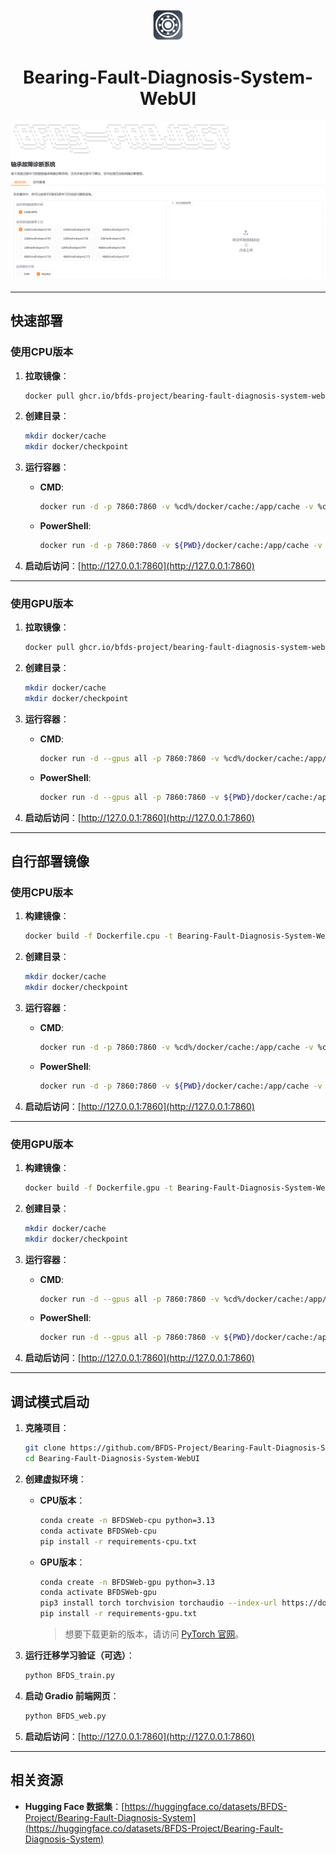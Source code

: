 <div align="center">
  <img src="docs/favicon.png" alt="favicon" width="50">
  <h1>Bearing-Fault-Diagnosis-System-WebUI</h1>
</div>

![web-demo](docs/web-demo.png)

---

## 快速部署

### 使用CPU版本

1. **拉取镜像**：

   ```bash
   docker pull ghcr.io/bfds-project/bearing-fault-diagnosis-system-webui:cpu-latest
   ```

2. **创建目录**：

   ```bash
   mkdir docker/cache
   mkdir docker/checkpoint
   ```

3. **运行容器**：

   - **CMD**:

     ```bash
     docker run -d -p 7860:7860 -v %cd%/docker/cache:/app/cache -v %cd%/docker/checkpoint:/app/checkpoint --name bfds_cpu Bearing-Fault-Diagnosis-System-WebUI-CPU
     ```

   - **PowerShell**:

     ```bash
     docker run -d -p 7860:7860 -v ${PWD}/docker/cache:/app/cache -v ${PWD}/docker/checkpoint:/app/checkpoint --name bfds_cpu Bearing-Fault-Diagnosis-System-WebUI-CPU
     ```

4. **启动后访问**：[http://127.0.0.1:7860](http://127.0.0.1:7860)

---

### 使用GPU版本

1. **拉取镜像**：

   ```bash
   docker pull ghcr.io/bfds-project/bearing-fault-diagnosis-system-webui:gpu-latest
   ```

2. **创建目录**：

   ```bash
   mkdir docker/cache
   mkdir docker/checkpoint
   ```

3. **运行容器**：

   - **CMD**:

     ```bash
     docker run -d --gpus all -p 7860:7860 -v %cd%/docker/cache:/app/cache -v %cd%/docker/checkpoint:/app/checkpoint --name bfds_gpu Bearing-Fault-Diagnosis-System-WebUI-GPU
     ```

   - **PowerShell**:

     ```bash
     docker run -d --gpus all -p 7860:7860 -v ${PWD}/docker/cache:/app/cache -v ${PWD}/docker/checkpoint:/app/checkpoint --name bfds_gpu Bearing-Fault-Diagnosis-System-WebUI-GPU
     ```

4. **启动后访问**：[http://127.0.0.1:7860](http://127.0.0.1:7860)

---

## 自行部署镜像

### 使用CPU版本

1. **构建镜像**：

   ```bash
   docker build -f Dockerfile.cpu -t Bearing-Fault-Diagnosis-System-WebUI-CPU .
   ```

2. **创建目录**：

   ```bash
   mkdir docker/cache
   mkdir docker/checkpoint
   ```

3. **运行容器**：

   - **CMD**:

     ```bash
     docker run -d -p 7860:7860 -v %cd%/docker/cache:/app/cache -v %cd%/docker/checkpoint:/app/checkpoint --name bfds_cpu Bearing-Fault-Diagnosis-System-WebUI-CPU
     ```

   - **PowerShell**:

     ```bash
     docker run -d -p 7860:7860 -v ${PWD}/docker/cache:/app/cache -v ${PWD}/docker/checkpoint:/app/checkpoint --name bfds_cpu Bearing-Fault-Diagnosis-System-WebUI-CPU
     ```

4. **启动后访问**：[http://127.0.0.1:7860](http://127.0.0.1:7860)

---

### 使用GPU版本

1. **构建镜像**：

   ```bash
   docker build -f Dockerfile.gpu -t Bearing-Fault-Diagnosis-System-WebUI-GPU .
   ```

2. **创建目录**：

   ```bash
   mkdir docker/cache
   mkdir docker/checkpoint
   ```

3. **运行容器**：

   - **CMD**:

     ```bash
     docker run -d --gpus all -p 7860:7860 -v %cd%/docker/cache:/app/cache -v %cd%/docker/checkpoint:/app/checkpoint --name bfds_gpu Bearing-Fault-Diagnosis-System-WebUI-GPU
     ```

   - **PowerShell**:

     ```bash
     docker run -d --gpus all -p 7860:7860 -v ${PWD}/docker/cache:/app/cache -v ${PWD}/docker/checkpoint:/app/checkpoint --name bfds_gpu Bearing-Fault-Diagnosis-System-WebUI-GPU
     ```

4. **启动后访问**：[http://127.0.0.1:7860](http://127.0.0.1:7860)

---

## 调试模式启动

1. **克隆项目**：

   ```bash
   git clone https://github.com/BFDS-Project/Bearing-Fault-Diagnosis-System-WebUI.git
   cd Bearing-Fault-Diagnosis-System-WebUI
   ```

2. **创建虚拟环境**：

   - **CPU版本**：

     ```bash
     conda create -n BFDSWeb-cpu python=3.13
     conda activate BFDSWeb-cpu
     pip install -r requirements-cpu.txt
     ```

   - **GPU版本**：

     ```bash
     conda create -n BFDSWeb-gpu python=3.13
     conda activate BFDSWeb-gpu
     pip3 install torch torchvision torchaudio --index-url https://download.pytorch.org/whl/cu118
     pip install -r requirements-gpu.txt
     ```
     
     > 想要下载更新的版本，请访问 [PyTorch 官网](https://pytorch.org/)。

4. **运行迁移学习验证（可选）**：

   ```bash
   python BFDS_train.py
   ```

5. **启动 Gradio 前端网页**：

   ```bash
   python BFDS_web.py
   ```

6. **启动后访问**：[http://127.0.0.1:7860](http://127.0.0.1:7860)

---

## 相关资源

- **Hugging Face 数据集**：[https://huggingface.co/datasets/BFDS-Project/Bearing-Fault-Diagnosis-System](https://huggingface.co/datasets/BFDS-Project/Bearing-Fault-Diagnosis-System)